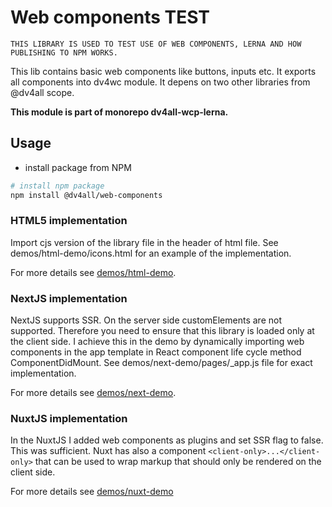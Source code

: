 # Web components TEST

`THIS LIBRARY IS USED TO TEST USE OF WEB COMPONENTS, LERNA AND HOW PUBLISHING TO NPM WORKS.`

This lib contains basic web components like buttons, inputs etc. It exports all components into dv4wc module. It depens on two other libraries from @dv4all scope.

**This module is part of monorepo dv4all-wcp-lerna.**

## Usage

- install package from NPM

```bash
# install npm package
npm install @dv4all/web-components
```

### HTML5 implementation

Import cjs version of the library file in the header of html file. See demos/html-demo/icons.html for an example of the implementation.

For more details see [demos/html-demo](https://github.com/dmijatovic/dv4all-wcp-lerna/tree/master/demos/html-demo).

### NextJS implementation

NextJS supports SSR. On the server side customElements are not supported. Therefore you need to ensure that this library is loaded only at the client side. I achieve this in the demo by dynamically importing web components in the app template in React component life cycle method ComponentDidMount. See demos/next-demo/pages/\_app.js file for exact implementation.

For more details see [demos/next-demo](https://github.com/dmijatovic/dv4all-wcp-lerna/tree/master/demos/next-demo).

### NuxtJS implementation

In the NuxtJS I added web components as plugins and set SSR flag to false. This was sufficient. Nuxt has also a component `<client-only>...</client-only>` that can be used to wrap markup that should only be rendered on the client side.

For more details see [demos/nuxt-demo](https://github.com/dmijatovic/dv4all-wcp-lerna/tree/master/demos/nuxt-demo)
